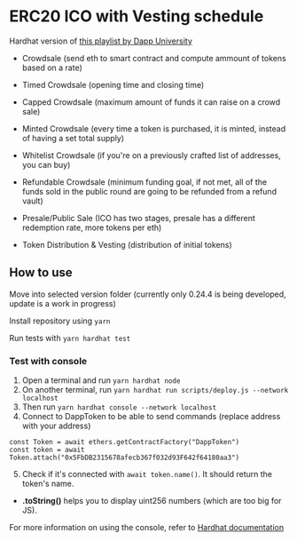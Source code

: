 # ERC20 ICO with Vesting schedule

Hardhat version of [this playlist by Dapp University](https://www.youtube.com/playlist?list=PLS5SEs8ZftgULF-lbxy-is9x_7mTMHFIN)

- Crowdsale (send eth to smart contract and compute ammount of tokens based on a rate)
- Timed Crowdsale (opening time and closing time)
- Capped Crowdsale (maximum amount of funds it can raise on a crowd sale)
- Minted Crowdsale (every time a token is purchased, it is minted, instead of having a set total supply)
- Whitelist Crowdsale (if you're on a previously crafted list of addresses, you can buy)
- Refundable Crowdsale (minimum funding goal, if not met, all of the funds sold in the public round are going to be refunded from a refund vault)

- Presale/Public Sale (ICO has two stages, presale has a different redemption rate, more tokens per eth)
- Token Distribution & Vesting (distribution of initial tokens)

## How to use

Move into selected version folder (currently only 0.24.4 is being developed, update is a work in progress)

Install repository using `yarn`

Run tests with `yarn hardhat test`

### Test with console

1. Open a terminal and run `yarn hardhat node`
2. On another terminal, run `yarn hardhat run scripts/deploy.js --network localhost`
3. Then run `yarn hardhat console --network localhost`
4. Connect to DappToken to be able to send commands (replace address with your address)

```
const Token = await ethers.getContractFactory("DappToken")
const token = await Token.attach("0x5FbDB2315678afecb367f032d93F642f64180aa3")
```

5. Check if it's connected with `await token.name()`. It should return the token's name.

- **.toString()** helps you to display uint256 numbers (which are too big for JS).

For more information on using the console, refer to [Hardhat documentation](https://docs.openzeppelin.com/learn/deploying-and-interacting?pref=hardhat)
